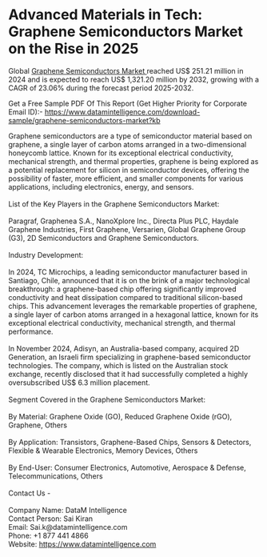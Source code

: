 <h1 class="box p-4">Advanced Materials in Tech: Graphene Semiconductors Market on the Rise in 2025</h1>
<p class="box p-4">Global <a title="Graphene Semiconductors Market " href="https://www.datamintelligence.com/research-report/graphene-semiconductors-market" target="_blank">Graphene Semiconductors Market </a>reached US$ 251.21 million in 2024 and is expected to reach US$ 1,321.20 million by 2032, growing with a CAGR of 23.06% during the forecast period 2025-2032.</p>
<p class="box p-4">Get a Free Sample PDF Of This Report (Get Higher Priority for Corporate Email ID):-&nbsp;<span class="intext-a opr-li click-to-go-x" data-url="https://opr.li/com/b08849404ab774da69dc6750fff933cd/"><a href="https://www.datamintelligence.com/download-sample/graphene-semiconductors-market?kb">https://www.datamintelligence.com/download-sample/graphene-semiconductors-market?kb</a></span></p>
<p class="box p-4">Graphene semiconductors are a type of semiconductor material based on graphene, a single layer of carbon atoms arranged in a two-dimensional honeycomb lattice. Known for its exceptional electrical conductivity, mechanical strength, and thermal properties, graphene is being explored as a potential replacement for silicon in semiconductor devices, offering the possibility of faster, more efficient, and smaller components for various applications, including electronics, energy, and sensors.<br /><br />List of the Key Players in the Graphene Semiconductors Market:<br /><br />Paragraf, Graphenea S.A., NanoXplore Inc., Directa Plus PLC, Haydale Graphene Industries, First Graphene, Versarien, Global Graphene Group (G3), 2D Semiconductors and Graphene Semiconductors.<br /><br />Industry Development:<br /><br />In 2024, TC Microchips, a leading semiconductor manufacturer based in Santiago, Chile, announced that it is on the brink of a major technological breakthrough: a graphene-based chip offering significantly improved conductivity and heat dissipation compared to traditional silicon-based chips. This advancement leverages the remarkable properties of graphene, a single layer of carbon atoms arranged in a hexagonal lattice, known for its exceptional electrical conductivity, mechanical strength, and thermal performance.<br /><br />In November 2024, Adisyn, an Australia-based company, acquired 2D Generation, an Israeli firm specializing in graphene-based semiconductor technologies. The company, which is listed on the Australian stock exchange, recently disclosed that it had successfully completed a highly oversubscribed US$ 6.3 million placement.<br /><br />Segment Covered in the Graphene Semiconductors Market:<br /><br />By Material: Graphene Oxide (GO), Reduced Graphene Oxide (rGO), Graphene, Others<br /><br />By Application: Transistors, Graphene-Based Chips, Sensors &amp; Detectors, Flexible &amp; Wearable Electronics, Memory Devices, Others<br /><br />By End-User: Consumer Electronics, Automotive, Aerospace &amp; Defense, Telecommunications, Others<br /><br />Contact Us -<br /><br />Company Name: DataM Intelligence<br />Contact Person: Sai Kiran<br />Email: Sai.k@datamintelligence.com<br />Phone: +1 877 441 4866<br />Website:&nbsp;<span class="intext-a opr-li click-to-go-x" data-url="https://opr.li/com/e7ec05007e29a598290a6cce9d6ba4fa/"><a href="https://www.datamintelligence.com">https://www.datamintelligence.com</a></span></p>
<p class="box p-4">&nbsp;</p>
<div class="box-silver p-4 border-top">&nbsp;</div>
